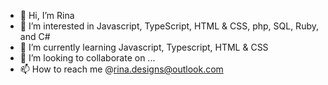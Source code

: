 - 👋 Hi, I’m Rina
- 👀 I’m interested in Javascript, TypeScript, HTML & CSS, php, SQL, Ruby, and C#
- 🌱 I’m currently learning Javascript, Typescript, HTML & CSS
- 💞️ I’m looking to collaborate on ...
- 📫 How to reach me @rina.designs@outlook.com

<!---
Rina-Designs/Rina-Designs is a ✨ special ✨ repository because its `README.md` (this file) appears on your GitHub profile.
You can click the Preview link to take a look at your changes.
--->
